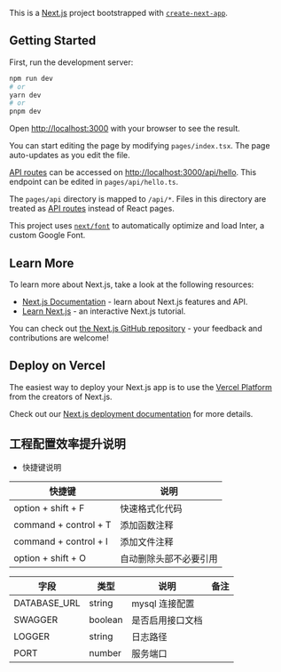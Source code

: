 This is a [Next.js](https://nextjs.org/) project bootstrapped with [`create-next-app`](https://github.com/vercel/next.js/tree/canary/packages/create-next-app).

## Getting Started

First, run the development server:

```bash
npm run dev
# or
yarn dev
# or
pnpm dev
```

Open [http://localhost:3000](http://localhost:3000) with your browser to see the result.

You can start editing the page by modifying `pages/index.tsx`. The page auto-updates as you edit the file.

[API routes](https://nextjs.org/docs/api-routes/introduction) can be accessed on [http://localhost:3000/api/hello](http://localhost:3000/api/hello). This endpoint can be edited in `pages/api/hello.ts`.

The `pages/api` directory is mapped to `/api/*`. Files in this directory are treated as [API routes](https://nextjs.org/docs/api-routes/introduction) instead of React pages.

This project uses [`next/font`](https://nextjs.org/docs/basic-features/font-optimization) to automatically optimize and load Inter, a custom Google Font.

## Learn More

To learn more about Next.js, take a look at the following resources:

-   [Next.js Documentation](https://nextjs.org/docs) - learn about Next.js features and API.
-   [Learn Next.js](https://nextjs.org/learn) - an interactive Next.js tutorial.

You can check out [the Next.js GitHub repository](https://github.com/vercel/next.js/) - your feedback and contributions are welcome!

## Deploy on Vercel

The easiest way to deploy your Next.js app is to use the [Vercel Platform](https://vercel.com/new?utm_medium=default-template&filter=next.js&utm_source=create-next-app&utm_campaign=create-next-app-readme) from the creators of Next.js.

Check out our [Next.js deployment documentation](https://nextjs.org/docs/deployment) for more details.

## 工程配置效率提升说明

-   快捷键说明

| 快捷键                | 说明                   |
| --------------------- | ---------------------- |
| option + shift + F    | 快速格式化代码         |
| command + control + T | 添加函数注释           |
| command + control + I | 添加文件注释           |
| option + shift + O    | 自动删除头部不必要引用 |

| 字段         | 类型    | 说明             | 备注 |
| ------------ | ------- | ---------------- | ---- |
| DATABASE_URL | string  | mysql 连接配置   |      |
| SWAGGER      | boolean | 是否启用接口文档 |      |
| LOGGER       | string  | 日志路径         |      |
| PORT         | number  | 服务端口         |      |
